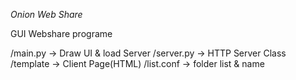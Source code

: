 _Onion Web Share_

GUI Webshare programe

/main.py -> Draw UI & load Server
/server.py -> HTTP Server Class
/template -> Client Page(HTML)
/list.conf -> folder list & name
